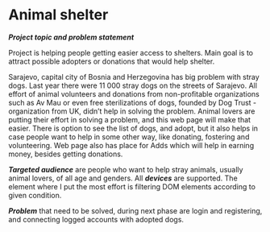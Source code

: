 # Animal shelter
***Project topic and problem statement***

Project is helping people getting easier access to shelters. Main goal is to attract possible adopters or donations that would help shelter.

Sarajevo, capital city of Bosnia and Herzegovina has big problem with stray dogs. Last year there were 11 000 stray dogs on the streets of Sarajevo. All effort of animal volunteers and donations from non-profitable organizations such as Av Mau or even free sterilizations of dogs, founded by Dog Trust - organization from UK, didn’t help in solving the problem. Animal lovers are putting their effort in solving a problem, and this web page will make that easier. There is option to see the list of dogs, and adopt, but it also helps in case people want to help in some other way, like donating, fostering and volunteering. Web page also has place for Adds which will help in earning money, besides getting donations.

***Targeted audience*** are people who want to help stray animals, usually animal lovers, of all age and genders. All ***devices*** are supported.
The element where I put the most effort is filtering DOM elements according to given condition.

***Problem*** that need to be solved, during next phase are login and registering, and connecting logged accounts with adopted dogs. 
